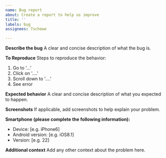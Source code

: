 ```yaml
---
name: Bug report
about: Create a report to help us improve
title: ''
labels: bug
assignees: 7schewe

---
```


**Describe the bug**
A clear and concise description of what the bug is.

**To Reproduce**
Steps to reproduce the behavior:
1. Go to '...'
2. Click on '....'
3. Scroll down to '....'
4. See error

**Expected behavior**
A clear and concise description of what you expected to happen.

**Screenshots**
If applicable, add screenshots to help explain your problem.

**Smartphone (please complete the following information):**
 - Device: [e.g. iPhone6]
 - Android version: [e.g. iOS8.1]
 - Version: [e.g. 22]

**Additional context**
Add any other context about the problem here.
